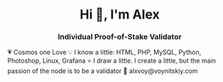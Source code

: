 <h1 align="center">Hi 👋, I'm Alex</h1>
<h3 align="center">Individual Proof-of-Stake Validator</h3>
💗 Cosmos one Love
💡 I know a little: HTML, PHP, MySQL, Python, Photoshop, Linux, Grafana
⭐ I draw a little. I create a little, but the main passion of the node is to be a validator
💌 alxvoy@voynitskiy.com
